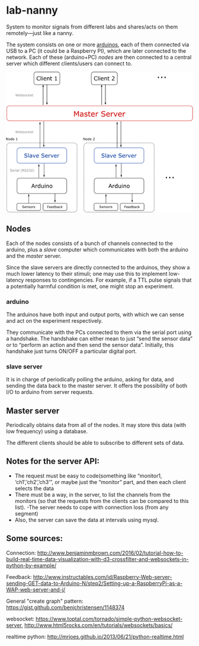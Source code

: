 # lab-nanny

System to monitor signals from different labs and shares/acts on them remotely—just like a nanny.

The system consists on one or more [arduinos](https://www.arduino.cc/), each of them connected via USB to a PC (it could be a Raspberry PI), which are later connected to the network. Each of these (arduino+PC) *nodes* are then connected to a central server which different clients/users can connect to.

![System diagram](./resources/architecture_diagram.png "System diagram")

## Nodes
Each of the nodes consists of a bunch of channels connected to the arduino, plus a *slave* computer which communicates with both the arduino and the *master* server. 

Since the slave servers are directly connected to the arduinos, they show a much lower latency to their stimuli; one may use this to implement low-latency responses to contingencies. For example, if a TTL pulse signals that a potentially harmful condition is met, one might stop an experiment.


### arduino
The arduinos have both input and output ports, with which we can sense and act on the experiment respectively.

They communicate with the PCs connected to them via the serial port using a handshake. The handshake can either mean to just “send the sensor data” or to “perform an action and then send the sensor data”. Initially, this handshake just turns ON/OFF a particular digital port.

### slave server
It is in charge of periodically polling the arduino, asking for data, and sending the data back to the master server. It offers the possibility of both I/O to arduino from server requests.

## Master server
Periodically obtains data from all of the nodes. It may store this data (with low frequency) using a database.

The different clients should be able to subscribe to different sets of data.



## Notes for the server API:
- The request must be easy to code(something like “monitor1, ‘ch1’,’ch2’,’ch3’”, or maybe just the “monitor” part, and then each client selects the data
- There must be a way, in the server, to list the channels from the monitors (so that the requests from the clients can be compared to this list).
-The server needs to cope with connection loss (from any segment)
- Also, the server can save the data at intervals using mysql.


## Some sources:
Connection: http://www.benjaminmbrown.com/2016/02/tutorial-how-to-build-real-time-data-visualization-with-d3-crossfilter-and-websockets-in-python-by-example/

Feedback: http://www.instructables.com/id/Raspberry-Web-server-sending-GET-data-to-Arduino-N/step2/Setting-up-a-RaspberryPi-as-a-WAP-web-server-and-j/

General "create graph" pattern: https://gist.github.com/benjchristensen/1148374

websocket: https://www.toptal.com/tornado/simple-python-websocket-server, http://www.html5rocks.com/en/tutorials/websockets/basics/

realtime python: http://mrjoes.github.io/2013/06/21/python-realtime.html
